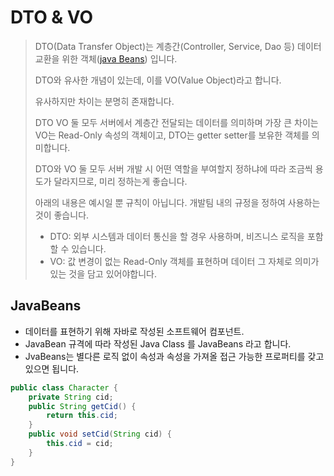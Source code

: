 # DTO & VO

> DTO(Data Transfer Object)는 계층간(Controller, Service, Dao 등) 데이터 교환을 위한 객체([java Beans](#javabeans)) 입니다.
>
> DTO와 유사한 개념이 있는데, 이를 VO(Value Object)라고 합니다.
>
> 유사하지만 차이는 분명히 존재합니다.
>
> DTO VO 둘 모두 서버에서 계층간 전달되는 데이터를 의미하며 가장 큰 차이는 VO는 Read-Only 속성의 객체이고, DTO는 getter setter를 보유한 객체를 의미합니다.
>
> 
>
> DTO와 VO 둘 모두 서버 개발 시 어떤 역할을 부여할지 정하냐에 따라 조금씩 용도가 달라지므로, 미리 정하는게 좋습니다.
>
> 아래의 내용은 예시일 뿐 규칙이 아닙니다. 개발팀 내의 규정을 정하여 사용하는 것이 좋습니다.
>
> * DTO: 외부 시스템과 데이터 통신을 할 경우 사용하며, 비즈니스 로직을 포함할 수 있습니다.
> * VO: 값 변경이 없는 Read-Only 객체를 표현하며 데이터 그 자체로 의미가 있는 것을 담고 있어야합니다.



## JavaBeans

- 데이터를 표현하기 위해 자바로 작성된 소프트웨어 컴포넌트.
- JavaBean 규격에 따라 작성된 Java Class 를 JavaBeans 라고 합니다.
- JvaBeans는 별다른 로직 없이 속성과 속성을 가져올 접근 가능한 프로퍼티를 갖고 있으면 됩니다.



```java
public class Character {
	private String cid;
	public String getCid() {
		return this.cid;
	}
	public void setCid(String cid) {
		this.cid = cid;
	}
}
```

